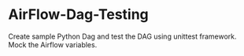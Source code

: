 # AirFlow-Dag-Testing

Create sample Python Dag and test the DAG using unittest framework.
Mock the Airflow variables.
